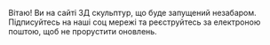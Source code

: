 Вітаю! Ви на сайті 3Д скульптур, що буде запущений незабаром. Підписуйтесь на наші соц мережі та реєструйтесь за електроною поштою, щоб не прорустити оновлень.
